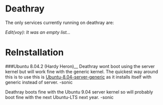 # Deathray
The only services currently running on deathray are:

*Edit(voy): It was an empty list...*

# ReInstallation

###Ubuntu 8.04.2 (Hardy Heron)__
Deathray wont boot using the server kernel but will work fine with the generic
kernel. The quickest way around this is to use this is
[Ubuntu-8.04-server-generic](http://www.redbrick.dcu.ie/~sonic/iso/ubuntu-8.04.2-server-i386.iso)
as it installs itself with generic instead of server. -sonic

Deathray boots fine with the Ubuntu 9.04 server kernel so will probably boot
fine with the next Ubuntu-LTS next year. -sonic
